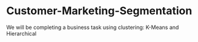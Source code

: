 # Customer-Marketing-Segmentation
We will be completing a business task using clustering: K-Means and Hierarchical
